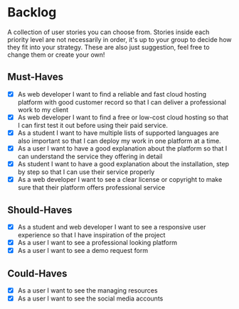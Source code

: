 # Backlog

A collection of user stories you can choose from. Stories inside each priority
level are not necessarily in order, it's up to your group to decide how they fit
into your strategy. These are also just suggestion, feel free to change them or
create your own! </br>

## Must-Haves

- [x] As web developer I want to find a reliable and fast cloud hosting platform
      with good customer record so that I can deliver a professional work to my
      client
- [x] As web developer I want to find a free or low-cost cloud hosting so that I
      can first test it out before using their paid service.
- [x] As a student I want to have multiple lists of supported languages are also
      important so that I can deploy my work in one platform at a time.
- [x] As a user I want to have a good explanation about the platform so that I
      can understand the service they offering in detail
- [x] As student I want to have a good explanation about the installation, step
      by step so that I can use their service properly
- [x] As a web developer I want to see a clear license or copyright to make sure
      that their platform offers professional service </br>

## Should-Haves

- [x] As a student and web developer I want to see a responsive user experience
      so that I have inspiration of the project
- [x] As a user I want to see a professional looking platform
- [x] As a user I want to see a demo request form </br>

## Could-Haves

- [x] As a user I want to see the managing resources
- [x] As a user I want to see the social media accounts
